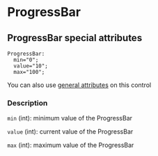 # ProgressBar

## ProgressBar special attributes
    ProgressBar:
      min="0";
      value="10";
      max="100";

You can also use [general attributes](https://github.com/d3m0n-project/d3m0n_os/blob/main/rootfs/usr/share/d3m0n/documentation/GeneralAttributes.md) on this control

### Description
`min` (int): minimum value of the ProgressBar

`value` (int): current value of the ProgressBar

`max` (int): maximum value of the ProgressBar
